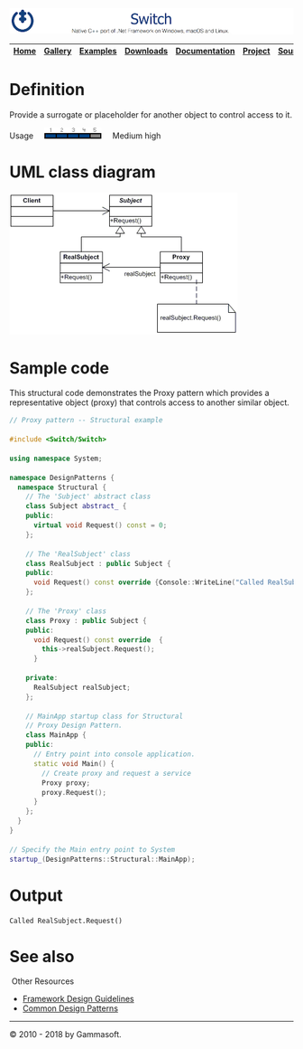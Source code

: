 ![Switch Header](Pictures/SwitchNativeC++port.png)

| [Home](Home.md) | [Gallery](Gallery.md) | [Examples](Examples.md) | [Downloads](Downloads.md) | [Documentation](Documentation.md) | [Project](https://sourceforge.net/projects/switchpro) | [Source](https://github.com/gammasoft71/switch) | [License](License.md) | [Gammasoft](https://gammasoft71.wixsite.com/gammasoft) |
|-----------------|-----------------------|-------------------------|-------------------------|-----------------------------------|-------------------------------------------------------|-------------------------------------------------|-----------------------|---------------------------------------------------------|

# Definition

Provide a surrogate or placeholder for another object to control access to it.

Usage     ![Usage](Pictures/Usage4.png)     Medium high

# UML class diagram

![AbstractFactory](Pictures/DesignPatterns/proxy.gif)

# Sample code

This structural code demonstrates the Proxy pattern which provides a representative object (proxy) that controls access to another similar object.

```c++
// Proxy pattern -- Structural example
 
#include <Switch/Switch>
 
using namespace System;
 
namespace DesignPatterns {
  namespace Structural {
    // The 'Subject' abstract class
    class Subject abstract_ {
    public:
      virtual void Request() const = 0;
    };
    
    // The 'RealSubject' class
    class RealSubject : public Subject {
    public:
      void Request() const override {Console::WriteLine("Called RealSubject.Request()");}
    };
    
    // The 'Proxy' class
    class Proxy : public Subject {
    public:
      void Request() const override  {
        this->realSubject.Request();
      }
 
    private:
      RealSubject realSubject;
    };
    
    // MainApp startup class for Structural
    // Proxy Design Pattern.
    class MainApp {
    public:
      // Entry point into console application.
      static void Main() {
        // Create proxy and request a service
        Proxy proxy;
        proxy.Request();
      }
    };
  }
}
 
// Specify the Main entry point to System
startup_(DesignPatterns::Structural::MainApp);
```

# Output

```
Called RealSubject.Request()
```

# See also
​
Other Resources

* [Framework Design Guidelines](FrameworkDesignGuidelines.md)
* [Common Design Patterns](CommonDesignPatterns.md)

______________________________________________________________________________________________

© 2010 - 2018 by Gammasoft.
